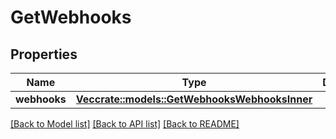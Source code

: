 # GetWebhooks

## Properties

Name | Type | Description | Notes
------------ | ------------- | ------------- | -------------
**webhooks** | [**Vec<crate::models::GetWebhooksWebhooksInner>**](getWebhooks_webhooks_inner.md) |  | 

[[Back to Model list]](../README.md#documentation-for-models) [[Back to API list]](../README.md#documentation-for-api-endpoints) [[Back to README]](../README.md)


